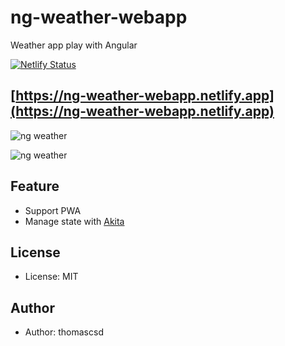 # ng-weather-webapp

Weather app play with Angular

[![Netlify Status](https://api.netlify.com/api/v1/badges/8ae8b0c0-289d-42ca-89ed-624c983bcc6f/deploy-status)](https://app.netlify.com/sites/ng-weather-webapp/deploys)

## [https://ng-weather-webapp.netlify.app](https://ng-weather-webapp.netlify.app)

![ng weather](https://github.com/thomascsd/ng-weather-webapp/blob/master/ng-weather-1.png)

![ng weather](https://github.com/thomascsd/ng-weather-webapp/blob/master/ng-weather-2.png)

## Feature

- Support PWA
- Manage state with [Akita](https://github.com/datorama/akita)

## License

- License: MIT

## Author

- Author: thomascsd
